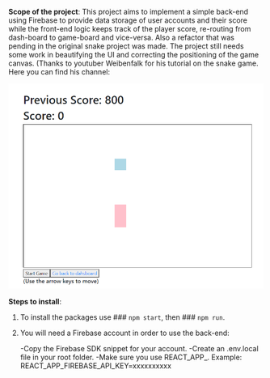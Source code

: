 **Scope of the project**: This project aims to implement a simple back-end using Firebase to provide data storage of user accounts and their score while the front-end logic keeps track of the player score, re-routing from dash-board to game-board and vice-versa. Also a refactor that was pending in the original snake project was made. The project still needs some work in beautifying the UI and correcting the positioning of the game canvas. (Thanks to youtuber Weibenfalk for his tutorial on the snake game. Here you can find his channel: 

![Screenshot](sample.png)

**Steps to install**:

1. To install the packages use ### `npm start`, then ### `npm run`.

2. You will need a Firebase account in order to use the back-end:

   -Copy the Firebase SDK snippet for your account.
   -Create an .env.local file in your root folder.
   -Make sure you use REACT_APP_. Example: REACT_APP_FIREBASE_API_KEY=xxxxxxxxxx


